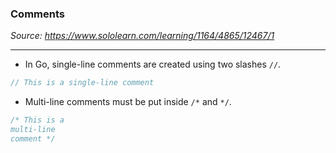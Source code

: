 ### Comments
*Source: https://www.sololearn.com/learning/1164/4865/12467/1*

---
- In Go, single-line comments are created using two slashes `//`.
```go
// This is a single-line comment
```

- Multi-line comments must be put inside `/*` and `*/`.
```go
/* This is a
multi-line
comment */
```